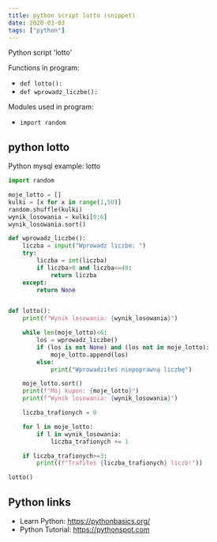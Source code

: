 ```yaml
---
title: python script lotto (snippet)
date: 2020-03-03
tags: ["python"]
---
```

Python script 'lotto'

Functions in program: 
* `def lotto():`
* `def wprowadz_liczbe():`

Modules used in program: 
* `import random`

## python lotto

Python mysql example: lotto

```python
import random

moje_lotto = []
kulki = [x for x in range(1,50)]
random.shuffle(kulki)
wynik_losowania = kulki[0:6]
wynik_losowania.sort()

def wprowadz_liczbe():
    liczba = input("Wprowadz liczbe: ")
    try:
        liczba = int(liczba)
        if liczba>0 and liczba<=49:
            return liczba
    except:
        return None


def lotto():
    print(f"Wynik losowania: {wynik_losowania}")

    while len(moje_lotto)<6:
        los = wprowadz_liczbe()
        if (los is not None) and (los not in moje_lotto):
            moje_lotto.append(los)
        else:
            print("Wprowadziłeś niepoprawną liczbę")

    moje_lotto.sort()
    print(f"Mój kupon: {moje_lotto}")
    print(f"Wynik losowania: {wynik_losowania}")

    liczba_trafionych = 0

    for l in moje_lotto:
        if l in wynik_losowania:
            liczba_trafionych += 1

    if liczba_trafionych>=3:
        print((f"Trafiłeś {liczba_trafionych} liczb!"))

lotto()

```

## Python links

- Learn Python: https://pythonbasics.org/
- Python Tutorial: https://pythonspot.com
